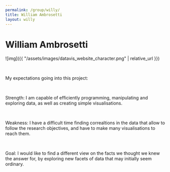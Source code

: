 ```yaml
---
permalink: /group/willy/
title: William Ambrosetti
layout: willy
---
```


# William Ambrosetti

![img]({{ "/assets/images/datavis_website_character.png" | relative_url }})

<br>

My expectations going into this project:

<br>

<span class="special">Strength:</span>
I am capable of efficiently programming, manipulating and exploring data, as well as creating simple visualisations.

<br>

<span class="special">Weakness:</span>
I have a difficult time finding correaltions in the data that allow to follow the research objectives, and have to make many visualisations to reach them.

<br>

<span class="special">Goal:</span>
I would like to find a different view on the facts we thought we knew the answer for, by exploring new facets of data that may initially seem ordinary.
